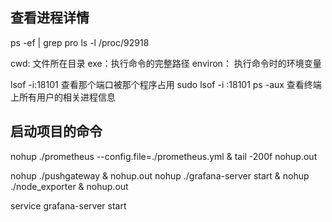 ## 查看进程详情
ps -ef | grep pro
ls -l /proc/92918


cwd: 文件所在目录
exe：执行命令的完整路径
environ： 执行命令时的环境变量


lsof -i:18101 查看那个端口被那个程序占用
sudo lsof -i :18101
ps -aux 查看终端上所有用户的相关进程信息

## 启动项目的命令

nohup ./prometheus --config.file=./prometheus.yml & tail -200f nohup.out

nohup ./pushgateway & nohup.out
nohup ./grafana-server start &
nohup ./node_exporter & nohup.out


service grafana-server start